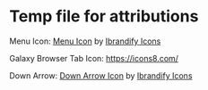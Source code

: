 # Temp file for attributions

Menu Icon: <a href="https://iconscout.com/icons/menu" target="_blank">Menu Icon</a> by <a href="https://iconscout.com/contributors/ibrandify-icons" target="_blank">Ibrandify Icons</a>

Galaxy Browser Tab Icon: https://icons8.com/

Down Arrow: <a href="https://iconscout.com/icons/down-arrow" target="_blank">Down Arrow Icon</a> by <a href="https://iconscout.com/contributors/ibrandify-icons" target="_blank">Ibrandify Icons</a>
